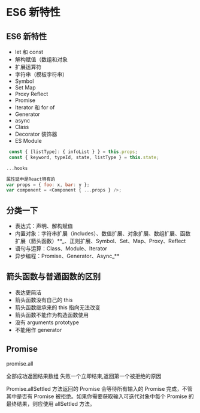 # ES6 新特性

## ES6 新特性

- let 和 const
- 解构赋值（数组和对象
- 扩展运算符
- 字符串（模板字符串）
- Symbol
- Set Map
- Proxy Reflect
- Promise
- Iterator 和 for of
- Generator
- async
- Class
- Decorator 装饰器
- ES Module

```js
 const { [listType]: { infoList } } = this.props;
 const { keyword, typeId, state, listType } = this.state;

...hooks

属性延申是React特有的
var props = { foo: x, bar: y };
var component = <Component { ...props } />;
```

## 分类一下

- 表达式：声明、解构赋值
- 内置对象：字符串扩展（includes）、数值扩展、对象扩展、数组扩展、函数扩展（箭头函数）\*\*\_、正则扩展、Symbol、Set、Map、Proxy、Reflect
- 语句与运算：Class、Module、Iterator
- 异步编程：Promise、Generator、Async\_\*\*

## 箭头函数与普通函数的区别

- 表达更简洁
- 箭头函数没有自己的 this
- 箭头函数继承来的 this 指向无法改变
- 箭头函数不能作为构造函数使用
- 没有 arguments prototype
- 不能用作 generator

## Promise

promise.all

全部成功返回结果数组
失败一个立即结束,返回第一个被拒绝的原因

Promise.allSettled 方法返回的 Promise 会等待所有输入的 Promise 完成，不管其中是否有 Promise 被拒绝。如果你需要获取输入可迭代对象中每个 Promise 的最终结果，则应使用 allSettled 方法。
